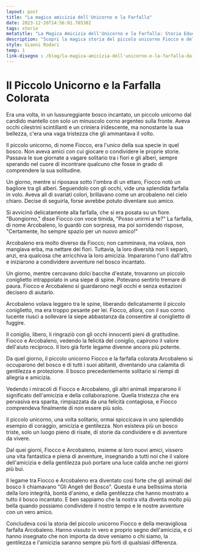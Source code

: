 ```yaml
---
layout: post
title: "La magica amicizia dell'Unicorno e la Farfalla"
date: 2023-12-26T14:56:01.785382
tags: storie
metatitle: "La Magica Amicizia dell'Unicorno e la Farfalla: Storia Educativa per Bambini | Racconti Fantastici per l'Infanzia"
description: "Scopri la magica storia del piccolo unicorno Fiocco e della farfalla colorata Arcobaleno. Un racconto incantato che insegna il valore dell'amicizia e della gentilezza, ambientato in un bosco meraviglioso. Perfetto per stimolare l'immaginazione dei bambini e insegnare importanti lezioni di vita."
style: Gianni Rodari
temp: 1
link-disegno : /blog/la-magica-amicizia-dell'unicorno-e-la-farfalla-da-colorare/
---
```

# Il Piccolo Unicorno e la Farfalla Colorata

Era una volta, in un lussureggiante bosco incantato, un piccolo unicorno dal candido mantello con solo un minuscolo corno argenteo sulla fronte. Aveva occhi cilestrini scintillanti e un criniera iridescente, ma nonostante la sua bellezza, c'era una vaga tristezza che gli ammantava il volto.

Il piccolo unicorno, di nome Fiocco, era l'unico della sua specie in quel bosco. Non aveva amici con cui giocare o condividere le proprie storie. Passava le sue giornate a vagare solitario tra i fiori e gli alberi, sempre sperando nel cuore di incontrare qualcuno che fosse in grado di comprendere la sua solitudine.

Un giorno, mentre si riposava sotto l'ombra di un ettaro, Fiocco notò un bagliore tra gli alberi. Seguendolo con gli occhi, vide una splendida farfalla in volo. Aveva ali di svariati colori, brillavano come un arcobaleno nel cielo chiaro. Decise di seguirla, forse avrebbe potuto diventare suo amico.

Si avvicinò delicatamente alla farfalla, che si era posata su un fiore. "Buongiorno," disse Fiocco con voce timida, "Posso unirmi a te?" La farfalla, di nome Arcobaleno, lo guardò con sorpresa, ma poi sorridendo rispose, "Certamente, ho sempre spazio per un nuovo amico!"

Arcobaleno era molto diverso da Fiocco; non camminava, ma volava, non mangiava erba, ma nettare dei fiori. Tuttavia, la loro diversità non li separò, anzi, era qualcosa che arricchiva la loro amicizia. Impararono l'uno dall'altro e iniziarono a condividere avventure nel bosco incantato.

Un giorno, mentre cercavano dolci bacche d'estate, trovarono un piccolo coniglietto intrappolato in una siepe di spine. Potevano sentirlo tremare di paura. Fiocco e Arcobaleno si guardarono negli occhi e senza esitazioni decisero di aiutarlo.

Arcobaleno volava leggero tra le spine, liberando delicatamente il piccolo coniglietto, ma era troppo pesante per lei. Fiocco, allora, con il suo corno lucente riuscì a sollevare la siepe abbastanza da consentire al coniglietto di fuggire.

Il coniglio, libero, li ringraziò con gli occhi innocenti pieni di gratitudine. Fiocco e Arcobaleno, vedendo la felicità del coniglio, capirono il valore dell'aiuto reciproco. Il loro già forte legame divenne ancora più potente.

Da quel giorno, il piccolo unicorno Fiocco e la farfalla colorata Arcobaleno si occuparono del bosco e di tutti i suoi abitanti, diventando una calamita di gentilezza e protezione. Il bosco precedentemente solitario si riempì di allegria e amicizia. 

Vedendo i miracoli di Fiocco e Arcobaleno, gli altri animali impararono il significato dell'amicizia e della collaborazione. Quella tristezza che era pervasiva era sparita, rimpiazzata da una felicità contagiosa, e Fiocco comprendeva finalmente di non essere più solo.

Il piccolo unicorno, una volta solitario, ormai spiccicava in uno splendido esempio di coraggio, amicizia e gentilezza. Non esisteva più un bosco triste, solo un luogo pieno di risate, di storie da condividere e di avventure da vivere.

Dal quei giorni, Fiocco e Arcobaleno, insieme ai loro nuovi amici, vissero una vita fantastica e piena di avventure, insegnando a tutti noi che il valore dell'amicizia e della gentilezza può portare una luce calda anche nei giorni più bui.

Il legame tra Fiocco e Arcobaleno era diventato così forte che gli animali del bosco li chiamavano "Gli Angeli del Bosco". Questa è una bellissima storia della loro integrità, bontà d'animo, e della gentilezza che hanno mostrato a tutto il bosco incantato. E ben sappiamo che la nostra vita diventa molto più bella quando possiamo condividere il nostro tempo e le nostre avventure con un vero amico.

Concludeva così la storia del piccolo unicorno Fiocco e della meravigliosa farfalla Arcobaleno. Hanno vissuto in vero e proprio segno dell'amicizia, e ci hanno insegnato che non importa da dove veniamo o chi siamo, la gentilezza e l'amicizia saranno sempre più forti di qualsiasi differenza.

        